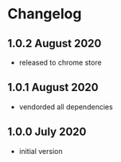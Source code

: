 # Changelog

## 1.0.2 August 2020

- released to chrome store

## 1.0.1 August 2020
- vendorded all dependencies

## 1.0.0 July 2020
- initial version
